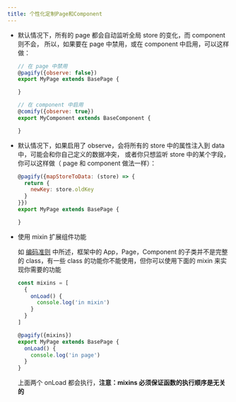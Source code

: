 ```yaml
---
title: 个性化定制Page和Component
---
```


* 默认情况下，所有的 page 都会自动监听全局 store 的变化，而 component 则不会，
  所以，如果要在 page 中禁用，或在 component 中启用，可以这样做：

  ```js
  // 在 page 中禁用
  @pagify({observe: false})
  export MyPage extends BasePage {

  }

  // 在 component 中启用
  @comify({observe: true})
  export MyComponent extends BaseComponent {

  }
  ```

* 默认情况下，如果启用了 observe，会将所有的 store 中的属性注入到 data 中，可能会和你自己定义的数据冲突，
  或者你只想监听 store 中的某个字段，你可以这样做（ page 和 component 做法一样）：

  ```js
  @pagify({mapStoreToData: (store) => {
    return {
      newKey: store.oldKey
    }
  }})
  export MyPage extends BasePage {

  }
  ```

* 使用 mixin 扩展组件功能

  如 [编码准则](./advance-code.md) 中所述，框架中的 App，Page，Component 的子类并不是完整的 class，有一些 class
  的功能你不能使用，但你可以使用下面的 mixin 来实现你需要的功能

  ```js
  const mixins = [
    {
      onLoad() {
        console.log('in mixin')
      }
    }
  ]

  @pagify({mixins})
  export MyPage extends BasePage {
    onLoad() {
      console.log('in page')
    }
  }
  ```

  上面两个 onLoad 都会执行，**注意：mixins 必须保证函数的执行顺序是无关的**
